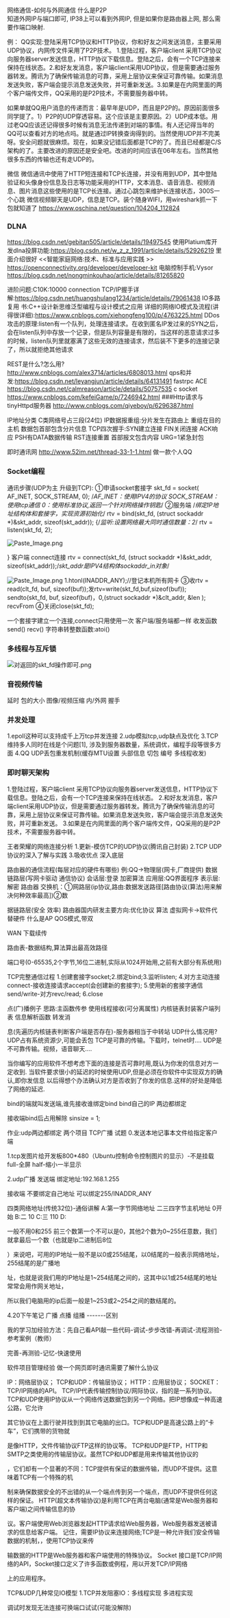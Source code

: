 网络通信-如何与外网通信 什么是P2P   
知道外网IP与端口即可, IP38上可以看到外网IP, 但是如果你是路由器上网, 那么需要作端口映射. 

例：
QQ实现:登陆采用TCP协议和HTTP协议，你和好友之间发送消息，主要采用UDP协议，内网传文件采用了P2P技术。
1.登陆过程，客户端client 采用TCP协议向服务器server发送信息，HTTP协议下载信息。登陆之后，会有一个TCP连接来保持在线状态。2.和好友发消息，客户端client采用UDP协议，但是需要通过服务器转发。腾讯为了确保传输消息的可靠，采用上层协议来保证可靠传输。如果消息发送失败，客户端会提示消息发送失败，并可重新发送。3.如果是在内网里面的两个客户端传文件，QQ采用的是P2P技术，不需要服务器中转。



如果单就QQ用户消息的传递而言：最早年是UDP，而且是P2P的。原因前面很多同学提了。1）P2P的UDP穿透容易。这个应该是主要原因。2）UDP成本低。用过老QQ应该还记得很多时候有消息无法传递到对端的事情。有人还记得当年的QQ可以查看对方的地点吗。就是通过IP转换查询得到的。当然使用UDP并不完美呀。安全问题就很麻烦。现在，如果没记错后面都是TCP的了。而且已经都是C/S架构的了。主要改进的原因还是安全吧。改进的时间应该在06年左右。当然其他很多东西的传输也还有走UDP的。


微信
微信通讯中使用了HTTP短连接和TCP长连接，并没有用到UDP，其中登陆验证和头像身份信息及日志等功能采用的HTTP，文本消息、语音消息、视频消息、图片消息这些使用的是TCP长连接。通过心跳包来维护长连接状态，300S一个心跳  微信视频聊天是UDP，信息是TCP。装个随身WIFI，用wireshark抓一下包就知道了
https://www.oschina.net/question/104204_112824

### DLNA
https://blog.csdn.net/gebitan505/article/details/19497545
使用Platium库开发dlna投屏功能:https://blog.csdn.net/w_z_z_1991/article/details/52926219  里面介绍很好
<<智能家庭网络:技术、标准与应用实践 >>
https://openconnectivity.org/developer/developer-kit
电脑控制手机:Vysor  https://blog.csdn.net/nongminkouhao/article/details/81265820

进阶问题:C10K:10000 connection
TCP/IP握手详解:https://blog.csdn.net/huangshulang1234/article/details/79061438
IO多路复用
书:C++设计新思维泛型编程与设计模式之应用
详细的网络IO模式及流程(讲得很详细):https://www.cnblogs.com/xiehongfeng100/p/4763225.html
DDos攻击的原理:listen有一个队列，处理连接请求。在收到匿名IP发过来的SYN之后，会在listen队列中存放一个记录，但是队列容量是有限的，当这样的恶意请求过多的时候，listen队列里就塞满了这些无效的连接请求，然后装不下更多的连接记录了，所以就拒绝其他请求

REST是什么?怎么用? http://www.cnblogs.com/alex3714/articles/6808013.html
qps和并发:https://blog.csdn.net/leyangjun/article/details/64131491
fastrpc
ACE https://blog.csdn.net/calmreason/article/details/50757535
c socket https://www.cnblogs.com/kefeiGame/p/7246942.html
###Http请求与tinyHttpd服务器
http://www.cnblogs.com/qiyeboy/p/6296387.html

IP地址分类 C类网络号占三段(24位)
IP数据报重组:分片发生在路由上 重组在目的主机 数据包首部包含分片信息
TCP四次握手:SYN建立连接 FIN关闭连接 ACK响应 PSH有DATA数据传输 RST连接重置  首部报文包含内容 URG=1紧急封包

即时通讯网 http://www.52im.net/thread-33-1-1.html  做一款个人QQ 
### Socket编程
通讯步骤(UDP为主  升级到TCP):
①申请socket套接字  skt_fd = socket( AF_INET, SOCK_STREAM, 0);
/*AF_INET：使用IPV4的协议  SOCK_STREAM：使用tcp通信  0：使用标准协议,返回一个针对网络操作钥匙*/
②服务端
/*绑定IP地址结构体和套接字，实现资源初始化*/
	rtv = bind(skt_fd, (struct sockaddr *)&skt_addr, sizeof(skt_addr));
{/*监听:设置网络最大同时通信数量：2*/
	rtv = listen(skt_fd, 2);

![Paste_Image.png](http://upload-images.jianshu.io/upload_images/2636843-58f0accf4775f0a9.png?imageMogr2/auto-orient/strip%7CimageView2/2/w/1240)

}
客户端
connect连接  rtv = connect(skt_fd, (struct sockaddr *)&skt_addr, sizeof(skt_addr));/*skt_addr是IPV4结构体sockaddr_in对象*/

![Paste_Image.png](http://upload-images.jianshu.io/upload_images/2636843-89ca53d73a4a93c0.png?imageMogr2/auto-orient/strip%7CimageView2/2/w/1240)
1.htonl(INADDR_ANY);//登记本机所有网卡
③收rtv = read(clt_fd, buf, sizeof(buf));发rtv=write(skt_fd,buf,sizeof(buf));   
 sendto(skt_fd, buf, sizeof(buf)，0,(struct sockaddr *)&clt_addr, &len );
recvFrom
④关闭close(skt_fd);

一个套接字建立一个连接,connect只用使用一次 客户端/服务端都一样
收发函数send() recv()
字符串转整数函数:atoi()

### 多线程与互斥锁

![对返回的skt_fd操作即可.png](http://upload-images.jianshu.io/upload_images/2636843-7ac2a4492652787f.png?imageMogr2/auto-orient/strip%7CimageView2/2/w/1240)


### 音视频传输
延时 包的大小 图像/视频压缩 内/外网
握手
### 并发处理
1.epoll这种可以支持成千上万tcp并发连接
2.udp模拟tcp,udp缺点及优化
3.TCP维持多人同时在线是个问题[1], 涉及到服务器数量，系统调优，编程手段等很多方面
4.QQ UDP丢包重发机制(缓存MTU设置 头部信息 切包 编号 多线程收发)

### 即时聊天架构
1.登陆过程，客户端client 采用TCP协议向服务器server发送信息，HTTP协议下载信息。登陆之后，会有一个TCP连接来保持在线状态。
2.和好友发消息，客户端client采用UDP协议，但是需要通过服务器转发。腾讯为了确保传输消息的可靠，采用上层协议来保证可靠传输。如果消息发送失败，客户端会提示消息发送失败，并可重新发送。
3.如果是在内网里面的两个客户端传文件，QQ采用的是P2P技术，不需要服务器中转。

王者荣耀的网络连接分析
1.更新-模仿TCP的UDP协议(腾讯自己封装)
2.TCP UDP协议的深入了解与实践
3.吸收优点 深入底层

路由器的通信流程(每层对应的硬件有哪些)
例:QQ->物理层(网卡,厂商提供)  数据链路层(写网卡驱动 通信协议)
会话层:登录 加密算法    应用层:QQ界面程序   表示层:解密 
路由器 交换机：①网路层(ip协议,路由:数据发送路径[路由协议(算法)用来解决何种效率最高])②数

据链路层(安全 效率)
路由器国内研发主要方向:优化协议 算法    虚拟网卡->软件代替硬件    什么是AP QOS模式,带双

WAN 下载续传

路由表-数据结构,算法算出最高效路径

端口号(0-65535,2个字节,16位二进制,实际从1024开始用,之前有大部分有系统用)

TCP完整通信过程
1.创建套接字socket;2.绑定bind;3.监听listen;
4.对方主动连接connect-接收连接请求accept(会创建新的套接字);
5.使用新的套接字通信send/write-对方revc/read;
6.close

点(广)播例子
思路:主函数传参 使用线程接收(可分离属性)  内核链表封装客户端列表    信息解析函数  转发消

息(先遍历内核链表判断客户端是否存在)-服务器相当于中转站
UDP什么情况用?   UDP占有系统资源少,可能会丢包
TCP是可靠的传输。下载时，telnet时....
UDP是不可靠传输。视频，语音聊天....

当你编写的应用软件不想考虑下面的连接是否可靠时用,既认为你发的信息对方一定收到.
当软件要求很小的延迟的时候使用UDP,但是必须在你软件中实现双方的确认,即你发信息
以后得想个办法确认对方是否收到了你发的信息.这样的好处是降低了网络的延迟.

bind的端就叫发送端,谁先接收谁绑定bind   bind自己的IP 两边都绑定

接收端bind后占用解除 sinsize = 1;

作业:udp两边都绑定   两个项目   TCP广播  试题
0.发送本地记事本文件给指定客户端

1.tcp发图片给开发板800*480（Ubuntu控制命令控制图片的显示）-不是挂载
full-全屏
half-缩小一半显示

2.udp广播
发送端 绑定地址:192.168.1.255

接收端 不要绑定自己地址 可以绑定255/INADDR_ANY


四类网络地址(传统32位)-通俗讲解
A:第一字节网络地址 二三四字节主机地址 0开始
B:二                                  10 
C:三                                  110
D:


一般不用0和255
前三个数第一个不可以是0，其他2个数为0~255任意数，我们就拿最后一个数（也就是Ip二进制后8位

）来说吧，可用的IP地址一般不是以0或255结尾，以0结尾的一般表示网络地址，255结尾的是广播地

址，也就是说我们用的IP地址是1~254结尾之间的，这其中以1或254结尾的地址常常会用作网关地址，

所以我们电脑用的ip后面一般是1~253或2~254之间的数结尾的。


4.20下午笔记
广播  点播  组播 -------区别

我的学习加经验方法：先自己看API敲一些代码-调试-步步改错-再调试-流程测验-参考案例（教师）

完善-再测验-记忆-快速使用

软件项目管理经验      做一个网页即时通讯需要了解什么协议

IP：网络层协议；
TCP和UDP：传输层协议；
HTTP：应用层协议；
SOCKET：TCP/IP网络的API。
       TCP/IP代表传输控制协议/网际协议，指的是一系列协议。
       TCP和UDP使用IP协议从一个网络传送数据包到另一个网络。把IP想像成一种高速公路，它允许

其它协议在上面行驶并找到到其它电脑的出口。TCP和UDP是高速公路上的“卡车”，它们携带的货物就

是像HTTP，文件传输协议FTP这样的协议等。
       TCP和UDP是FTP，HTTP和SMTP之类使用的传输层协议。虽然TCP和UDP都是用来传输其他协议的

，它们却有一个显著的不同：TCP提供有保证的数据传输，而UDP不提供。这意味着TCP有一个特殊的机

制来确保数据安全的不出错的从一个端点传到另一个端点，而UDP不提供任何这样的保证。
        HTTP(超文本传输协议)是利用TCP在两台电脑(通常是Web服务器和客户端)之间传输信息的协

议。客户端使用Web浏览器发起HTTP请求给Web服务器，Web服务器发送被请求的信息给客户端。
       记住，需要IP协议来连接网络;TCP是一种允许我们安全传输数据的机制，，使用TCP协议来传

输数据的HTTP是Web服务器和客户端使用的特殊协议。
       Socket 接口是TCP/IP网络的API，Socket接口定义了许多函数或例程，用以开发TCP/IP网络

上的应用程序。


TCP&UDP几种常见IO模型
1.TCP并发阻塞IO：多线程实现
		多进程实现

调试时发现无法连接可换端口试试(可能没解除)
